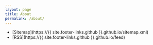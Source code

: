 ```yaml
---
layout: page
title: About
permalink: /about/
---
```


- [Sitemap](https://{{ site.footer-links.github }}.github.io/sitemap.xml)
- [RSS](https://{{ site.footer-links.github }}.github.io/feed)
